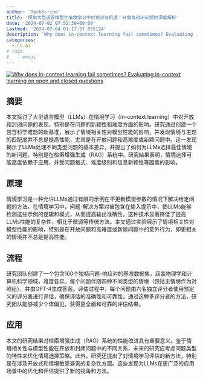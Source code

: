 ```yaml
---
author: 'TechScribe'
title: '探索大型语言模型在情境学习中的挑战与机遇：开放与封闭问题的深度解析'
date: '2024-07-02 07:52:30+00:00'
Lastmod: '2024-07-04 01:17:37.855124'
description: 'Why does in-context learning fail sometimes? Evaluating in-context learning on open and closed questions'
categories:
  - CS.AI
# tags:
#   - emoji
---
```


[![Why does in-context learning fail sometimes? Evaluating in-context learning on open and closed questions](https://arxiv-research-1301205113.cos.ap-guangzhou.myqcloud.com/images/2407.02028v1.pdf_0.jpg)](https://arxiv.org/abs/2407.02028v1)

## 摘要

本文探讨了大型语言模型（LLMs）在情境学习（in-context learning）中对开放和封闭问题的表现，特别是在问题的新颖性和难度方面的影响。研究通过创建一个包含科学难题的新基准，展示了情境相关性对模型性能的影响，并发现情境与主题的匹配度并不总是提高性能，尤其是在开放问题和高难度或新颖问题中。这一发现揭示了LLMs处理不同类型问题的基本差异，并提出了如何为LLMs选择最佳情境的新问题，特别是在检索增强生成（RAG）系统中。研究结果表明，情境选择可能高度依赖于应用，并受问题格式、难度级别和信息新颖性等因素的影响。<!--more-->

## 原理

情境学习是一种允许LLMs通过有限的示例在不更新模型参数的情况下解决给定问题的方法。在情境学习中，问题-解决方案对被包含在输入提示中，使LLMs能够检测这些示例的逻辑和模式，从而提高输出准确性。这种技术显著降低了提高LLMs性能的复杂性，相比于微调等传统方法。本文通过实验展示了情境相关性对模型性能的影响，特别是在开放问题和高难度或新颖问题中的意外行为，即更相关的情境并不总是提高性能。

## 流程

研究团队创建了一个包含160个独特问题-响应对的基准数据集，涵盖物理学和计算机科学领域，难度各异。每个问题伴随四种不同类型的情境（包括无情境作为对照组），并由GPT-4生成答案。评估过程中，每个问题由六名独立评分者使用预定义的评分表进行评估，确保评估的准确性和可靠性。通过这种多评分者的方法，研究团队能够减少个体偏见，获得更全面和可靠的评估结果。

## 应用

本文的研究结果对检索增强生成（RAG）系统的性能改进具有重要意义。鉴于情境相关性与模型性能在开放和封闭问题中的不同关系，未来的研究应考虑问题类型的特性来优化情境选择策略。此外，研究还提出了对情境学习评估的新方法，特别是在涉及开放式和情境敏感查询的复杂性方面。这些发现为LLMs在更广泛的应用场景中的优化和评估提供了新的视角和方法。